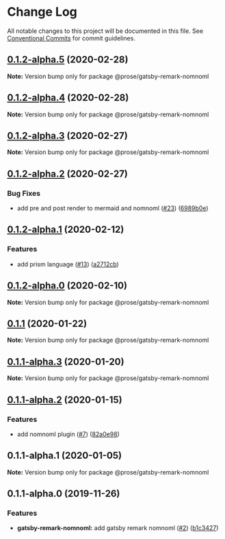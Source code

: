# Change Log

All notable changes to this project will be documented in this file.
See [Conventional Commits](https://conventionalcommits.org) for commit guidelines.

## [0.1.2-alpha.5](https://github.com/prosejs/prose/compare/@prose/gatsby-remark-nomnoml@0.1.2-alpha.4...@prose/gatsby-remark-nomnoml@0.1.2-alpha.5) (2020-02-28)

**Note:** Version bump only for package @prose/gatsby-remark-nomnoml





## [0.1.2-alpha.4](https://github.com/prosejs/prose/compare/@prose/gatsby-remark-nomnoml@0.1.2-alpha.3...@prose/gatsby-remark-nomnoml@0.1.2-alpha.4) (2020-02-28)

**Note:** Version bump only for package @prose/gatsby-remark-nomnoml





## [0.1.2-alpha.3](https://github.com/prosejs/prose/compare/@prose/gatsby-remark-nomnoml@0.1.2-alpha.2...@prose/gatsby-remark-nomnoml@0.1.2-alpha.3) (2020-02-27)

**Note:** Version bump only for package @prose/gatsby-remark-nomnoml





## [0.1.2-alpha.2](https://github.com/prosejs/prose/compare/@prose/gatsby-remark-nomnoml@0.1.2-alpha.1...@prose/gatsby-remark-nomnoml@0.1.2-alpha.2) (2020-02-27)


### Bug Fixes

* add pre and post render to mermaid and nomnoml ([#23](https://github.com/prosejs/prose/issues/23)) ([6989b0e](https://github.com/prosejs/prose/commit/6989b0e90a467b6da25f9cc96eb2a4ea3f1cf51e))





## [0.1.2-alpha.1](https://github.com/prosejs/prose/compare/@prose/gatsby-remark-nomnoml@0.1.2-alpha.0...@prose/gatsby-remark-nomnoml@0.1.2-alpha.1) (2020-02-12)


### Features

* add prism language ([#13](https://github.com/prosejs/prose/issues/13)) ([a2712cb](https://github.com/prosejs/prose/commit/a2712cb7200933b6e6d6b9c9cd8e04dc0097011b))





## [0.1.2-alpha.0](https://github.com/prosejs/prose/compare/@prose/gatsby-remark-nomnoml@0.1.1...@prose/gatsby-remark-nomnoml@0.1.2-alpha.0) (2020-02-10)

**Note:** Version bump only for package @prose/gatsby-remark-nomnoml





## [0.1.1](https://github.com/prosejs/prose/compare/@prose/gatsby-remark-nomnoml@0.1.1-alpha.3...@prose/gatsby-remark-nomnoml@0.1.1) (2020-01-22)

**Note:** Version bump only for package @prose/gatsby-remark-nomnoml





## [0.1.1-alpha.3](https://github.com/prosejs/prose/compare/@prose/gatsby-remark-nomnoml@0.1.1-alpha.2...@prose/gatsby-remark-nomnoml@0.1.1-alpha.3) (2020-01-20)

**Note:** Version bump only for package @prose/gatsby-remark-nomnoml





## [0.1.1-alpha.2](https://github.com/prosejs/prose/compare/@prose/gatsby-remark-nomnoml@0.1.1-alpha.1...@prose/gatsby-remark-nomnoml@0.1.1-alpha.2) (2020-01-15)


### Features

* add nomnoml plugin ([#7](https://github.com/prosejs/prose/issues/7)) ([82a0e98](https://github.com/prosejs/prose/commit/82a0e98ad6bc1c26dddd9f2b786e56b6e6cbc517))





## 0.1.1-alpha.1 (2020-01-05)

**Note:** Version bump only for package @prose/gatsby-remark-nomnoml





## 0.1.1-alpha.0 (2019-11-26)


### Features

* **gatsby-remark-nomnoml:** add gatsby remark nomnoml ([#2](https://github.com/prosejs/prose/issues/2)) ([b1c3427](https://github.com/prosejs/prose/commit/b1c34275b763b2e98c3c986f796b16512b0d3484))
